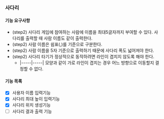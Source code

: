### 사다리

#### 기능 요구사항
- (step2) 사다리 게임에 참여하는 사람에 이름을 최대5글자까지 부여할 수 있다. 사다리를 출력할 때 사람 이름도 같이 출력한다.
- (step2) 사람 이름은 쉼표(,)를 기준으로 구분한다.
- (step2) 사람 이름을 5자 기준으로 출력하기 때문에 사다리 폭도 넓어져야 한다.
- (step2) 사다리 타기가 정상적으로 동작하려면 라인이 겹치지 않도록 해야 한다.
    - |-----|-----| 모양과 같이 가로 라인이 겹치는 경우 어느 방향으로 이동할지 결정할 수 없다.

#### 기능 목록
- [x] 사용자 이름 입력기능
- [x] 사다리 최대 높이 입력기능
- [x] 사다리 위치 생성기능
- [ ] 사다리 결과 출력 기능